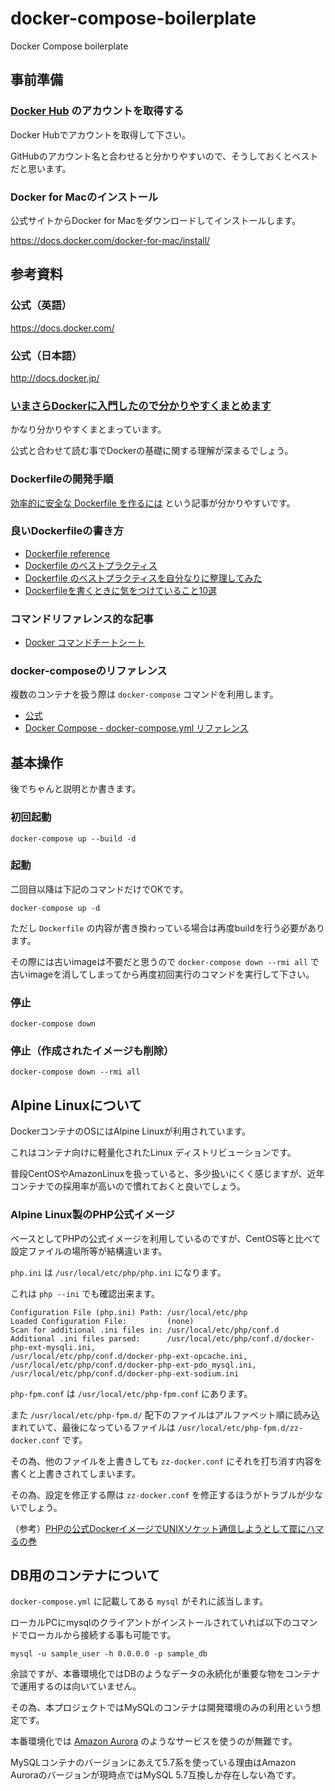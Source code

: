# docker-compose-boilerplate
Docker Compose boilerplate

## 事前準備

### [Docker Hub](https://hub.docker.com/) のアカウントを取得する

Docker Hubでアカウントを取得して下さい。

GitHubのアカウント名と合わせると分かりやすいので、そうしておくとベストだと思います。

### Docker for Macのインストール

公式サイトからDocker for Macをダウンロードしてインストールします。

https://docs.docker.com/docker-for-mac/install/

## 参考資料

### 公式（英語）

https://docs.docker.com/

### 公式（日本語）

http://docs.docker.jp/

### [いまさらDockerに入門したので分かりやすくまとめます](https://qiita.com/gold-kou/items/44860fbda1a34a001fc1)

かなり分かりやすくまとまっています。

公式と合わせて読む事でDockerの基礎に関する理解が深まるでしょう。

### Dockerfileの開発手順

[効率的に安全な Dockerfile を作るには](https://qiita.com/pottava/items/452bf80e334bc1fee69a) という記事が分かりやすいです。

### 良いDockerfileの書き方

- [Dockerfile reference](https://docs.docker.com/engine/reference/builder/#usage)
- [Dockerfile のベストプラクティス](http://docs.docker.jp/engine/articles/dockerfile_best-practice.html)
- [Dockerfile のベストプラクティスを自分なりに整理してみた](https://qiita.com/ao_log/items/f615e0e82164ad854792)
- [Dockerfileを書くときに気をつけていること10選](https://qiita.com/c18t/items/f3a911ef01f124071c95)

### コマンドリファレンス的な記事

- [Docker コマンドチートシート](https://qiita.com/wMETAw/items/34ba5c980e2a38e548db)

### docker-composeのリファレンス

複数のコンテナを扱う際は `docker-compose` コマンドを利用します。

- [公式](https://docs.docker.com/compose/)
- [Docker Compose - docker-compose.yml リファレンス](https://qiita.com/zembutsu/items/9e9d80e05e36e882caaa)

## 基本操作

後でちゃんと説明とか書きます。

### 初回起動

`docker-compose up --build -d`

### 起動

二回目以降は下記のコマンドだけでOKです。

`docker-compose up -d`

ただし `Dockerfile` の内容が書き換わっている場合は再度buildを行う必要があります。

その際には古いimageは不要だと思うので `docker-compose down --rmi all` で古いimageを消してしまってから再度初回実行のコマンドを実行して下さい。

### 停止

`docker-compose down`

### 停止（作成されたイメージも削除）

`docker-compose down --rmi all`

## Alpine Linuxについて

DockerコンテナのOSにはAlpine Linuxが利用されています。

これはコンテナ向けに軽量化されたLinux ディストリビューションです。

普段CentOSやAmazonLinuxを扱っていると、多少扱いにくく感じますが、近年コンテナでの採用率が高いので慣れておくと良いでしょう。

### Alpine Linux製のPHP公式イメージ

ベースとしてPHPの公式イメージを利用しているのですが、CentOS等と比べて設定ファイルの場所等が結構違います。

`php.ini` は `/usr/local/etc/php/php.ini` になります。

これは `php --ini` でも確認出来ます。

```
Configuration File (php.ini) Path: /usr/local/etc/php
Loaded Configuration File:         (none)
Scan for additional .ini files in: /usr/local/etc/php/conf.d
Additional .ini files parsed:      /usr/local/etc/php/conf.d/docker-php-ext-mysqli.ini,
/usr/local/etc/php/conf.d/docker-php-ext-opcache.ini,
/usr/local/etc/php/conf.d/docker-php-ext-pdo_mysql.ini,
/usr/local/etc/php/conf.d/docker-php-ext-sodium.ini
```

`php-fpm.conf` は `/usr/local/etc/php-fpm.conf` にあります。

また `/usr/local/etc/php-fpm.d/` 配下のファイルはアルファベット順に読み込まれていて、最後になっているファイルは `/usr/local/etc/php-fpm.d/zz-docker.conf` です。

その為、他のファイルを上書きしても `zz-docker.conf` にそれを打ち消す内容を書くと上書きされてしまいます。

その為、設定を修正する際は `zz-docker.conf` を修正するほうがトラブルが少ないでしょう。

（参考）[PHPの公式DockerイメージでUNIXソケット通信しようとして罠にハマるの巻](https://yoshinorin.net/2017/03/06/php-official-docker-image-trap/)

## DB用のコンテナについて

`docker-compose.yml` に記載してある `mysql` がそれに該当します。

ローカルPCにmysqlのクライアントがインストールされていれば以下のコマンドでローカルから接続する事も可能です。

`mysql -u sample_user -h 0.0.0.0 -p sample_db`

余談ですが、本番環境化ではDBのようなデータの永続化が重要な物をコンテナで運用するのは向いていません。

その為、本プロジェクトではMySQLのコンテナは開発環境のみの利用という想定です。

本番環境化では [Amazon Aurora](https://aws.amazon.com/jp/rds/aurora/) のようなサービスを使うのが無難です。

MySQLコンテナのバージョンにあえて5.7系を使っている理由はAmazon Auroraのバージョンが現時点ではMySQL 5.7互換しか存在しない為です。
